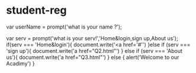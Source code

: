 # student-reg
var userName = prompt('what is your name ?');

var serv = prompt('what is your serv!','Home&login,sign up,About us');
if(serv === 'Home&login'){
    document.write('<a href='#'')
}else if (serv === 'sign up'){
    document.write('a href="Q2.html"')
}
else if (serv === 'About us'){
    document.write('a href="Q3.html"')
    }
    else {
    alert('Welcome to our Acadimy')
}
